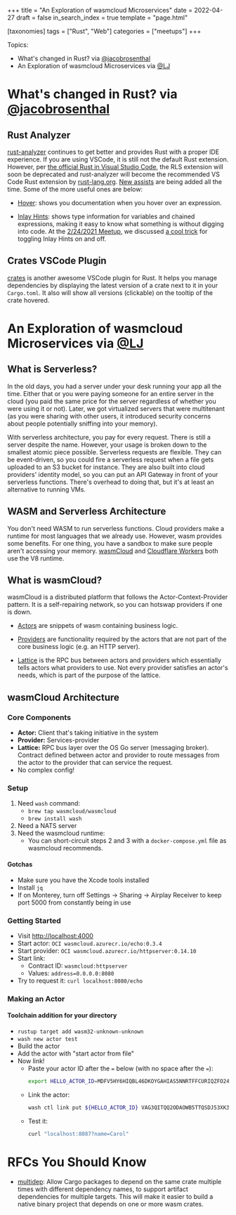 +++
title = "An Exploration of wasmcloud Microservices"
date = 2022-04-27
draft = false
in_search_index = true
template = "page.html"

[taxonomies]
tags = ["Rust", "Web"]
categories = ["meetups"]
+++

Topics:

- What's changed in Rust? via [@jacobrosenthal](https://github.com/jacobrosenthal)
- An Exploration of wasmcloud Microservices via [@LJ](https://github.com/louiemontes)

<!-- more -->

# What's changed in Rust? via [@jacobrosenthal](https://github.com/jacobrosenthal)

## Rust Analyzer

[rust-analyzer](https://rust-analyzer.github.io/) continues to get better and provides Rust with a proper IDE experience. If you are using VSCode, it is still not the default Rust extension. However, per [the official Rust in Visual Studio Code](https://code.visualstudio.com/docs/languages/rust), the RLS extension will soon be deprecated and rust-analyzer will become the recommended VS Code Rust extension by [rust-lang.org](https://www.rust-lang.org). [New assists](https://rust-analyzer.github.io/manual.html#features) are being added all the time. Some of the more useful ones are below:

- [Hover](https://rust-analyzer.github.io/manual.html#hover): shows you documentation when you hover over an expression.

- [Inlay Hints](https://rust-analyzer.github.io/manual.html#inlay-hints): shows type information for variables and chained expressions, making it easy to know what something is without digging into code. At the [2/24/2021 Meetup](https://azdevs.github.io/desert-rustaceans/2021-02-24/), we discussed [a cool trick](https://github.com/rust-lang/rust-analyzer/issues/1977#issuecomment-761032664) for toggling Inlay Hints on and off.

## Crates VSCode Plugin

[crates](https://marketplace.visualstudio.com/items?itemName=serayuzgur.crates) is another awesome VSCode plugin for Rust. It helps you manage dependencies by displaying the latest version of a crate next to it in your `Cargo.toml`. It also will show all versions (clickable) on the tooltip of the crate hovered.

# An Exploration of wasmcloud Microservices via [@LJ](https://github.com/louiemontes)

## What is Serverless?

In the old days, you had a server under your desk running your app all the time. Either that or you were paying someone for an entire server in the cloud (you paid the same price for the server regardless of whether you were using it or not). Later, we got virtualized servers that were multitenant (as you were sharing with other users, it introduced security concerns about people potentially sniffing into your memory).

With serverless architecture, you pay for every request. There is still a server despite the name. However, your usage is broken down to the smallest atomic piece possible. Serverless requests are flexible. They can be event-driven, so you could fire a serverless request when a file gets uploaded to an S3 bucket for instance. They are also built into cloud providers' identity model, so you can put an API Gateway in front of your serverless functions. There's overhead to doing that, but it's at least an alternative to running VMs.

## WASM and Serverless Architecture

You don't need WASM to run serverless functions. Cloud providers make a runtime for most languages that we already use. However, wasm provides some benefits. For one thing, you have a sandbox to make sure people aren't accessing your memory. [wasmCloud](https://wasmcloud.dev/) and [Cloudflare Workers](https://workers.cloudflare.com/) both use the V8 runtime.

## What is wasmCloud?

wasmCloud is a distributed platform that follows the Actor-Context-Provider pattern. It is a self-repairing network, so you can hotswap providers if one is down.

- [Actors](https://wasmcloud.dev/reference/host-runtime/actors/) are snippets of wasm containing business logic.

- [Providers](https://wasmcloud.dev/reference/host-runtime/capabilities/) are functionality required by the actors that are not part of the core business logic (e.g. an HTTP server).

- [Lattice](https://wasmcloud.dev/reference/lattice/) is the RPC bus between actors and providers which essentially tells actors what providers to use. Not every provider satisfies an actor's needs, which is part of the purpose of the lattice.

## wasmCloud Architecture

### Core Components

- **Actor:** Client that's taking initiative in the system
- **Provider:** Services-provider
- **Lattice:** RPC bus layer over the OS Go server (messaging broker). Contract defined between actor and provider to route messages from the actor to the provider that can service the request.
- No complex config!

### Setup

1. Need `wash` command:
   - `brew tap wasmcloud/wasmcloud`
   - `brew install wash`
2. Need a NATS server
3. Need the wasmcloud runtime:
   - You can short-circuit steps 2 and 3 with a `docker-compose.yml` file as wasmcloud recommends.

#### Gotchas

- Make sure you have the Xcode tools installed
- Install `jq`
- If on Monterey, turn off Settings → Sharing → Airplay Receiver to keep port 5000 from constantly being in use

### Getting Started

- Visit [http://localhost:4000](http://localhost:4000)
- Start actor: `OCI wasmcloud.azurecr.io/echo:0.3.4`
- Start provider: `OCI wasmcloud.azurecr.io/httpserver:0.14.10`
- Start link:
  - Contract ID: `wasmcloud:httpserver`
  - Values: `address=0.0.0.0:8080`
- Try to request it: `curl localhost:8080/echo`

### Making an Actor

#### Toolchain addition for your directory

- `rustup target add wasm32-unknown-unknown`
- `wash new actor test`
- Build the actor
- Add the actor with "start actor from file"
- Now link!
  - Paste your actor ID after the `=` below (with no space after the `=`):
    ```bash
    export HELLO_ACTOR_ID=MDFV5HY6HIQBL46DKOYGAHIAS5NNRTFFCURIQZFO245RC2D7PSWGAEKR
    ```
  - Link the actor:
    ```bash
    wash ctl link put ${HELLO_ACTOR_ID} VAG3QITQQ2ODAOWB5TTQSDJ53XK3SHBEIFNK4AYJ5RKAX2UNSCAPHA5M wasmcloud:httpserver address=0.0.0.0:8087
    ```
  - Test it:
    ```bash
    curl "localhost:8087?name=Carol"
    ```

# RFCs You Should Know

- [multidep](https://rust-lang.github.io/rfcs/3176-cargo-multi-dep-artifacts.html): Allow Cargo packages to depend on the same crate multiple times with different dependency names, to support artifact dependencies for multiple targets. This will make it easier to build a native binary project that depends on one or more wasm crates.
